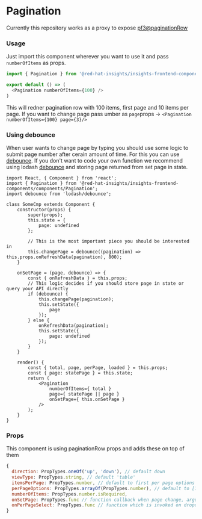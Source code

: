 # Pagination
Currently this repository works as a proxy to expose [pf3@paginationRow](https://rawgit.com/patternfly/patternfly-react/gh-pages/index.html?knob-View%20Type%3A=list&knob-Page=1&knob-Number%20of%20Pages=5&knob-Page%20Size%20Drop%20Up=true&knob-Item%20Count%3A=75&knob-Items%20Start%3A=1&knob-Items%20End=15&selectedKind=patternfly-react%2FWidgets%2FPagination&selectedStory=Pagination%20row&full=0&addons=1&stories=1&panelRight=0&addonPanel=storybooks%2Fstorybook-addon-knobs)

### Usage
Just import this component wherever you want to use it and pass `numberOfItems` as props. 
```javascript
import { Pagination } from '@red-hat-insights/insights-frontend-components/components/Pagination';

export default () => (
  <Pagination numberOfItems={100} />
)
```

This will redner pagination row with 100 items, first page and 10 items per page. If you want to change page pass umber as `page`props -> `<Pagination numberOfItems={100} page={3}/>`

### Using debounce
When user wants to change page by typing you should use some logic to submit page number after cerain amount of time. For this you can use [debounce](https://davidwalsh.name/javascript-debounce-function). If you don't want to code your own function we recommend using lodash [debounce](https://lodash.com/docs/4.17.11#debounce) and storing page returned from set page in state.

```JSX
import React, { Component } from 'react';
import { Pagination } from '@red-hat-insights/insights-frontend-components/components/Pagination';
import debounce from 'lodash/debounce';

class SomeCmp extends Component {
    constructor(props) {
        super(props);
        this.state = {
            page: undefined
        };

        // This is the most important piece you should be interested in
        this.changePage = debounce((pagination) => this.props.onRefreshData(pagination), 800);
    }

    onSetPage = (page, debounce) => {
        const { onRefreshData } = this.props;
        // This logic decides if you should store page in state or query your API directly
        if (debounce) {
            this.changePage(pagination);
            this.setState({
                page
            });
        } else {
            onRefreshData(pagination);
            this.setState({
                page: undefined
            });
        }
    }

    render() {
        const { total, page, perPage, loaded } = this.props;
        const { page: statePage } = this.state;
        return (
            <Pagination
                numberOfItems={ total }
                page={ statePage || page }
                onSetPage={ this.onSetPage }
            />
        );
    }
}
```

### Props
This component is using paginationRow props and adds these on top of them
```Javascript
{
  direction: PropTypes.oneOf('up', 'down'), // default down
  viewType: PropTypes.string, // default 'table'
  itemsPerPage: PropTypes.number, // default to first per page options
  perPageOptions: PropTypes.arrayOf(PropTypes.number), // default to [10, 15, 20, 25, 50]
  numberOfItems: PropTypes.number.isRequired,
  onSetPage: PropTypes.func // function callback when page change, argument will be new number of page
  onPerPageSelect: PropTypes.func // function which is invoked on dropdown select for number of items per page
}
